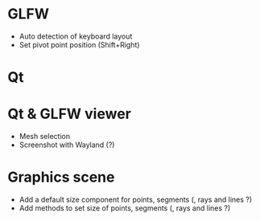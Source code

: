 # GLFW
- Auto detection of keyboard layout
- Set pivot point position (Shift+Right) 

# Qt 

# Qt & GLFW viewer 
- Mesh selection 
- Screenshot with Wayland (?) 

# Graphics scene
- Add a default size component for points, segments (, rays and lines ?) 
- Add methods to set size of points, segments (, rays and lines ?) 
